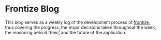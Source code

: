 # Frontize Blog

This blog serves as a weekly log of the development process of [frontize](https://www.github.com/AvKat/frontize.git), thus covering the progress, the major decisions taken throughout the week, the reasoning behind them[¹](#footnotes) and the future of the application.
